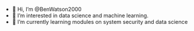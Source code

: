 - 👋 Hi, I’m @BenWatson2000
- 👀 I’m interested in data science and machine learning.
- 🌱 I’m currently learning modules on system security and data science
